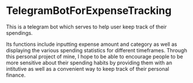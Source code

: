 # TelegramBotForExpenseTracking
This is a telegram bot which serves to help user keep track of their spendings.

Its functions include inputting expense amount and category as well as displaying the various spending statistics for different timeframes. Through this personal project of mine,
I hope to be able to encourage people to be more sensitive about their spending habits by providing them with an intitutive as well as a convenient way to keep track of their personal finance.
